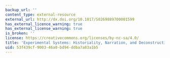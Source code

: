 ```yaml
---
backup_url: ''
content_type: external-resource
external_url: http://dx.doi.org/10.1017/S0269889700001599
has_external_licence_warning: true
has_external_license_warning: true
is_broken: ''
license: https://creativecommons.org/licenses/by-nc-sa/4.0/
title: 'Experimental Systems: Historiality, Narration, and Deconstruction'
uid: 53f439cf-9003-46a0-bd94-ddba7a83a1b5
---
```

